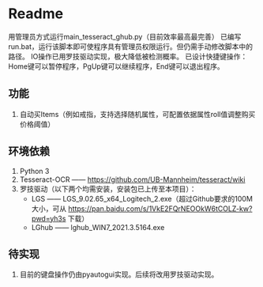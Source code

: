 # Readme
用管理员方式运行main_tesseract_ghub.py（目前效率最高最完善）
已编写run.bat，运行该脚本即可使程序具有管理员权限运行。但仍需手动修改脚本中的路径。
IO操作已用罗技驱动实现，极大降低被检测概率。
已设计快捷键操作：Home键可以暂停程序，PgUp键可以继续程序，End键可以退出程序。

## 功能
1. 自动买Items（例如戒指，支持选择随机属性，可配置依据属性roll值调整购买价格阈值）

## 环境依赖
1. Python 3
2. Tesseract-OCR —— https://github.com/UB-Mannheim/tesseract/wiki
3. 罗技驱动（以下两个均需安装，安装包已上传至本项目）：
    - LGS  —— LGS_9.02.65_x64_Logitech_2.exe（超过Github要求的100M大小，可从 https://pan.baidu.com/s/1VkE2FQrNEOOkW6tCOLZ-kw?pwd=yh3s 下载）
    - LGhub —— lghub_WIN7_2021.3.5164.exe

## 待实现
1. 目前的键盘操作仍由pyautogui实现。后续将改用罗技驱动实现。

